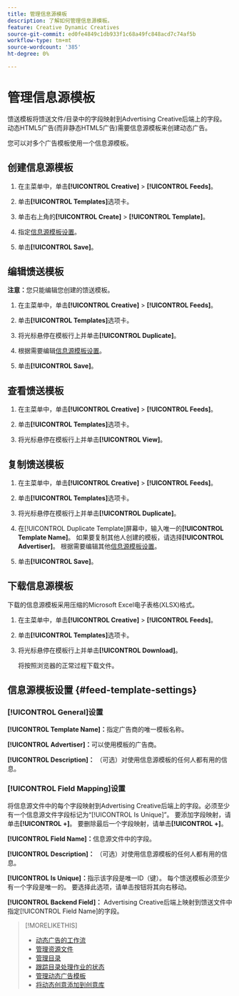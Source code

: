 ```yaml
---
title: 管理信息源模板
description: 了解如何管理信息源模板。
feature: Creative Dynamic Creatives
source-git-commit: ed0fe4849c1db933f1c68a49fc848acd7c74af5b
workflow-type: tm+mt
source-wordcount: '385'
ht-degree: 0%

---
```


# 管理信息源模板

<!-- I have a "Retail" feed template that was created by rkarthik@adobe. Ask product if this is available to all clients or just internal.  -->

<!-- We have a finite set of supported fields on the backend. I need to include that info in an appendix. -->

馈送模板将馈送文件/目录中的字段映射到Advertising Creative后端上的字段。 动态HTML5广告(而非静态HTML5广告)需要信息源模板来创建动态广告。

您可以对多个广告模板使用一个信息源模板。

## 创建信息源模板

1. 在主菜单中，单击&#x200B;**[!UICONTROL Creative]** > **[!UICONTROL Feeds]**。

1. 单击&#x200B;**[!UICONTROL Templates]**&#x200B;选项卡。

1. 单击右上角的&#x200B;**[!UICONTROL Create]** > **[!UICONTROL Template]**。

1. 指定[信息源模板设置](#feed-template-settings)。

1. 单击&#x200B;**[!UICONTROL Save]**。

## 编辑馈送模板

**注意：**&#x200B;您只能编辑您创建的馈送模板。

1. 在主菜单中，单击&#x200B;**[!UICONTROL Creative]** > **[!UICONTROL Feeds]**。

1. 单击&#x200B;**[!UICONTROL Templates]**&#x200B;选项卡。

1. 将光标悬停在模板行上并单击&#x200B;**[!UICONTROL Duplicate]**。

1. 根据需要编辑[信息源模板设置](#feed-template-settings)。

1. 单击&#x200B;**[!UICONTROL Save]**。

## 查看馈送模板

1. 在主菜单中，单击&#x200B;**[!UICONTROL Creative]** > **[!UICONTROL Feeds]**。

1. 单击&#x200B;**[!UICONTROL Templates]**&#x200B;选项卡。

1. 将光标悬停在模板行上并单击&#x200B;**[!UICONTROL View]**。

## 复制馈送模板

1. 在主菜单中，单击&#x200B;**[!UICONTROL Creative]** > **[!UICONTROL Feeds]**。

1. 单击&#x200B;**[!UICONTROL Templates]**&#x200B;选项卡。

1. 将光标悬停在模板行上并单击&#x200B;**[!UICONTROL Duplicate]**。

1. 在[!UICONTROL Duplicate Template]屏幕中，输入唯一的&#x200B;**[!UICONTROL Template Name]**。 如果要复制其他人创建的模板，请选择&#x200B;**[!UICONTROL Advertiser]**。 根据需要编辑其他[信息源模板设置](#feed-template-settings)。

1. 单击&#x200B;**[!UICONTROL Save]**。

## 下载信息源模板

下载的信息源模板采用压缩的Microsoft Excel电子表格(XLSX)格式。

1. 在主菜单中，单击&#x200B;**[!UICONTROL Creative]** > **[!UICONTROL Feeds]**。

1. 单击&#x200B;**[!UICONTROL Templates]**&#x200B;选项卡。

1. 将光标悬停在模板行上并单击&#x200B;**[!UICONTROL Download]**。

   将按照浏览器的正常过程下载文件。

## 信息源模板设置 {#feed-template-settings}

### [!UICONTROL General]设置

**[!UICONTROL Template Name]：**&#x200B;指定广告商的唯一模板名称。

**[!UICONTROL Advertiser]：**&#x200B;可以使用模板的广告商。

**[!UICONTROL Description]：** （可选）对使用信息源模板的任何人都有用的信息。

### [!UICONTROL Field Mapping]设置

将信息源文件中的每个字段映射到Advertising Creative后端上的字段。<!-- Check w/product: What is displayed where in the UI/reports and published ads? -->必须至少有一个信息源文件字段标记为“[!UICONTROL Is Unique]”。 要添加字段映射，请单击&#x200B;**[!UICONTROL +]**。 要删除最后一个字段映射，请单击&#x200B;**[!UICONTROL +]**。

**[!UICONTROL Field Name]：**&#x200B;信息源文件中的字段。

**[!UICONTROL Description]：** （可选）对使用信息源模板的任何人都有用的信息。

**[!UICONTROL Is Unique]：**&#x200B;指示该字段是唯一ID（键）。 每个馈送模板必须至少有一个字段是唯一的。 要选择此选项，请单击按钮将其向右移动。<!-- **Note: The unique identifier is different from the feed "trigger" in experience settings. -->

**[!UICONTROL Backend Field]：** Advertising Creative后端上映射到馈送文件中指定[!UICONTROL Field Name]的字段。

>[!MORELIKETHIS]
>
>* [动态广告的工作流](/help/creative/introduction/workflow-dynamic-ads.md)
>* [管理资源文件](/help/creative/feeds/asset-manage.md)
>* [管理目录](/help/creative/feeds/catalog-manage.md)
>* [跟踪目录处理作业的状态](/help/creative/feeds/job-status-track.md)
>* [管理动态广告模板](/help/creative/ad-templates/ad-template-manage.md)
>* [将动态创意添加到创意库](/help/creative/creative-libraries/creative-add-dynamic.md)
